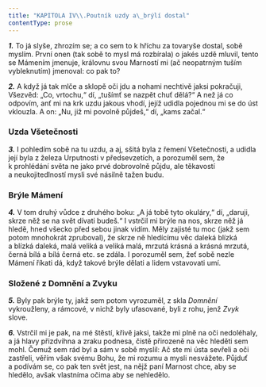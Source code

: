 ```yaml
---
title: "KAPITOLA IV\\.Poutník uzdy a\_brýlí dostal"
contentType: prose
---
```


**_1._** To já slyše, zhrozím se; a co sem to k hříchu za tovaryše dostal, sobě myslím. První onen (tak sobě to mysl má rozbírala) o jakés uzdě mluvil, tento se Mámením jmenuje, královnu svou Marností mi (ač neopatrným tuším vybleknutím) jmenoval: co pak to?

  

**_2._** A když já tak mlče a sklopě oči jdu a nohami nechtivě jaksi pokračuji, Všezvěd: „Co, vrtochu,“ dí, „tušímť se nazpět chuť dělá?“ A než já co odpovím, anť mi na krk uzdu jakous vhodí, jejíž udidla pojednou mi se do úst vklouzla. A on: „Nu, již mi povolně půjdeš,“ dí, „kams začal.“

### Uzda Všetečnosti

**_3._** I pohledím sobě na tu uzdu, a aj, sšitá byla z řemení Všetečnosti, a udidla její byla z železa Urputnosti v předsevzetích, a porozuměl sem, že k prohlédání světa ne jako prvé dobrovolně půjdu, ale těkavostí a neukojitedlností mysli své násilně tažen budu.

### Brýle Mámení

**_4._** V tom druhý vůdce z druhého boku: „A já tobě tyto okuláry,“ dí, „daruji, skrze něž se na svět dívati budeš.“ I vstrčil mi brýle na nos, skrze něž já hledě, hned všecko před sebou jinak vidím. Měly zajisté tu moc (jakž sem potom mnohokrát zpruboval), že skrze ně hledícímu věc daleká blízká a blízká daleká, malá veliká a veliká malá, mrzutá krásná a krásná mrzutá, černá bílá a bílá černá etc. se zdála. I porozuměl sem, žeť sobě nezle Mámení říkati dá, když takové brýle dělati a lidem vstavovati umí.

### Složené z Domnění a Zvyku

**_5._** Byly pak brýle ty, jakž sem potom vyrozuměl, z skla _Domnění_ vykroužleny, a rámcové, v nichž byly ufasované, byli z rohu, jenž _Zvyk_ slove.

  

**_6._** Vstrčil mi je pak, na mé štěstí, křivě jaksi, takže mi plně na oči nedoléhaly, a já hlavy přizdvihna a zraku podnesa, čistě přirozeně na věc hleděti sem mohl. Čemuž sem rád byl a sám v sobě myslil: Ač ste mi ústa sevřeli a oči zastřeli, věřím však svému Bohu, že mi rozumu a mysli nesvážete. Půjduť a podívám se, co pak ten svět jest, na nějž paní Marnost chce, aby se hledělo, avšak vlastníma očima aby se nehledělo.
